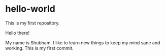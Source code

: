 # hello-world
This is my first repository.

Hello there!

My name is Shubham. I like to learn new things to keep my mind sane and working. This is my first commit.
